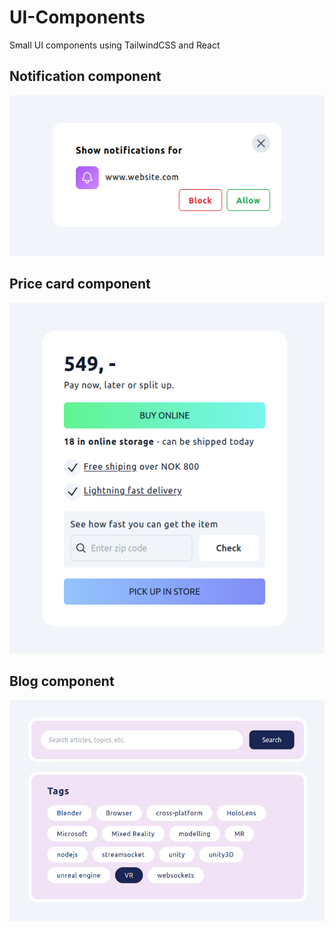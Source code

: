 # UI-Components
Small UI components using TailwindCSS and React

## Notification component
![Notification](/img/Notification_component.png?raw=true)

## Price card component
![Price card](/img/Price-card-component.png?raw=true)

## Blog component
![Blog](/img/blog-component.png?raw=true)
